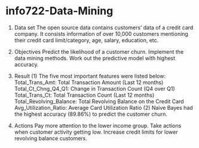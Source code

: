 # info722-Data-Mining
1. Data set
The open source data contains customers’ data of a credit card company. 
It consists information of over 10,000 customers mentioning their credit card limit/category, age, salary, education, etc. 

2. Objectives
Predict the likelihood of a customer churn.
Implement the data mining methods.
Work out the predictive model with highest accuracy.

3. Result
(1)
The five most important features were listed below:
Total_Trans_Amt: Total Transaction Amount (Last 12 months)
Total_Ct_Chng_Q4_Q1: Change in Transaction Count (Q4 over Q1) 
Total_Trans_Ct: Total Transaction Count (Last 12 months)
Total_Revolving_Balance: Total Revolving Balance on the Credit Card
Avg_Utilization_Ratio: Average Card Utilization Ratio
(2)
Naive Bayes had the highest accuracy (89.86%) to predict the customer churn.

4. Actions
Pay more attention to the lower income group.
Take actions when customer activity getting low.
Increase credit limits for lower revolving balance customers.
